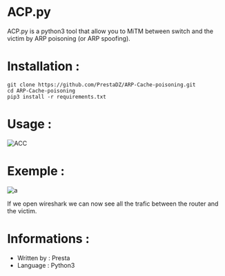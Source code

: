 # ACP.py

ACP.py is a python3 tool that allow you to MiTM between switch and the victim by ARP poisoning (or ARP spoofing). 


# Installation :
```
git clone https://github.com/PrestaDZ/ARP-Cache-poisoning.git
cd ARP-Cache-poisoning
pip3 install -r requirements.txt
```

# Usage :

![ACC](https://user-images.githubusercontent.com/95232318/164916552-0fd40079-3d02-40d6-9a75-dd3daf460582.png)


# Exemple :
![a](https://user-images.githubusercontent.com/95232318/164916932-6461aa9c-1379-4376-9812-79f45d0af798.png)


If we open wireshark we can now see all the trafic between the router and the victim.


# Informations :

- Written by : Presta
- Language : Python3
